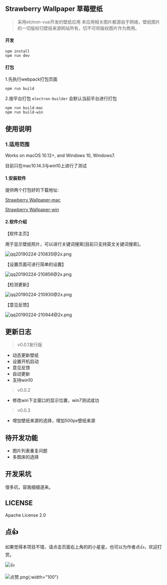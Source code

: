 
## Strawberry Wallpaper 草莓壁纸

> 采用elctron-vue开发的壁纸应用
> 本应用相关图片都源自于网络，壁纸图片的一切版权归壁纸来源网站所有，切不可将版权图片作为商用。


#### 开发
```
npm install
npm run dev
```
#### 打包
1.先执行webpack打包页面
```
npm run build
```
2.按平台打包 `electron-builder` 会默认当前平台进行打包
```
npm run build-mac
npm run build-win
```

## 使用说明

### 1.适用范围

Works on macOS 10.12+, and Windows 10, Windows7.

目前只在mac10.14.3与win10上进行了测试

#### 1.安装软件

提供两个打包好的下载地址:

[Strawberry Wallpaper-mac](https://swallpaper.oss-cn-beijing.aliyuncs.com/Strawberry%20Wallpaper-mac.dmg) 

[Strawberry Wallpaper-win](https://swallpaper.oss-cn-beijing.aliyuncs.com/Strawberry%20Wallpaper-win.exe)


#### 2.软件介绍

【软件主页】

用于显示壁纸照片，可以进行关键词搜索[目前只支持英文关键词搜索]。

![qq20190224-210835@2x.png](http://file.qiniu.taoacat.com/stwallpaper-1.png)

【设置页面可进行简单的设置】

![qq20190224-210856@2x.png](http://file.qiniu.taoacat.com/stwallpaper-2.png)


【检测更新】

![qq20190224-210930@2x.png](http://file.qiniu.taoacat.com/stwallpaper-3.png)


【意见反馈】

![qq20190224-210944@2x.png](http://file.qiniu.taoacat.com/stwallpaper-4.png)

## 更新日志

> v0.0.1发行版
- 动态更新壁纸
- 设置开机启动
- 意见反馈
- 自动更新
- 支持win10

> v0.0.2
- 修改win下主窗口的显示位置，win7测试成功

> v0.0.3
- 增加壁纸来源的选择，增加500px壁纸来源


## 待开发功能

- 图片列表重复问题
- 多图床的选择

## 开发采坑

很多坑，容我细细道来。

## LICENSE

Apache License 2.0

## 点👍

如果觉得本项目不错，请点击页面右上角的的小星星。也可以为作者点👍，欢迎打赏。

![👍](http://file.qiniu.taoacat.com/github-start.png)

![点赞.png](http://file.qiniu.taoacat.com/wechat-money.png){:width="100"}